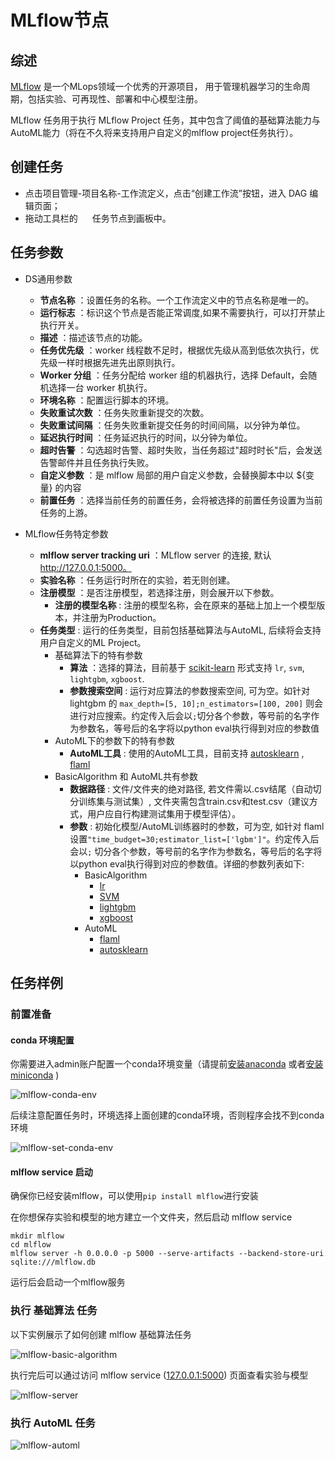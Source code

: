 # MLflow节点

## 综述

[MLflow](https://mlflow.org) 是一个MLops领域一个优秀的开源项目， 用于管理机器学习的生命周期，包括实验、可再现性、部署和中心模型注册。

MLflow 任务用于执行 MLflow Project 任务，其中包含了阈值的基础算法能力与AutoML能力（将在不久将来支持用户自定义的mlflow project任务执行）。

## 创建任务

- 点击项目管理-项目名称-工作流定义，点击“创建工作流”按钮，进入 DAG 编辑页面；
- 拖动工具栏的 <img src="/img/tasks/icons/mlflow.png" width="15"/> 任务节点到画板中。

## 任务参数

- DS通用参数
    - **节点名称** ：设置任务的名称。一个工作流定义中的节点名称是唯一的。
    - **运行标志** ：标识这个节点是否能正常调度,如果不需要执行，可以打开禁止执行开关。
    - **描述** ：描述该节点的功能。
    - **任务优先级** ：worker 线程数不足时，根据优先级从高到低依次执行，优先级一样时根据先进先出原则执行。
    - **Worker 分组** ：任务分配给 worker 组的机器执行，选择 Default，会随机选择一台 worker 机执行。
    - **环境名称** ：配置运行脚本的环境。
    - **失败重试次数** ：任务失败重新提交的次数。
    - **失败重试间隔** ：任务失败重新提交任务的时间间隔，以分钟为单位。
    - **延迟执行时间** ：任务延迟执行的时间，以分钟为单位。
    - **超时告警** ：勾选超时告警、超时失败，当任务超过"超时时长"后，会发送告警邮件并且任务执行失败。
    - **自定义参数** ：是 mlflow 局部的用户自定义参数，会替换脚本中以 ${变量} 的内容
    - **前置任务** ：选择当前任务的前置任务，会将被选择的前置任务设置为当前任务的上游。

- MLflow任务特定参数
    - **mlflow server tracking uri** ：MLflow server 的连接, 默认 http://127.0.0.1:5000。
    - **实验名称** ：任务运行时所在的实验，若无则创建。
    - **注册模型** ：是否注册模型，若选择注册，则会展开以下参数。
        - **注册的模型名称** : 注册的模型名称，会在原来的基础上加上一个模型版本，并注册为Production。
    - **任务类型** : 运行的任务类型，目前包括基础算法与AutoML, 后续将会支持用户自定义的ML Project。
        - 基础算法下的特有参数
            - **算法** ：选择的算法，目前基于 [scikit-learn](https://scikit-learn.org/) 形式支持 `lr`, `svm`, `lightgbm`, `xgboost`.
            - **参数搜索空间** : 运行对应算法的参数搜索空间, 可为空。如针对lightgbm 的 `max_depth=[5, 10];n_estimators=[100, 200]`
              则会进行对应搜索。约定传入后会以`;`切分各个参数，等号前的名字作为参数名，等号后的名字将以python eval执行得到对应的参数值
        - AutoML下的参数下的特有参数
            - **AutoML工具** : 使用的AutoML工具，目前支持 [autosklearn](https://github.com/automl/auto-sklearn)
              , [flaml](https://github.com/microsoft/FLAML)
        - BasicAlgorithm 和 AutoML共有参数
            - **数据路径** : 文件/文件夹的绝对路径, 若文件需以.csv结尾（自动切分训练集与测试集）, 文件夹需包含train.csv和test.csv（建议方式，用户应自行构建测试集用于模型评估）。
            - **参数** : 初始化模型/AutoML训练器时的参数，可为空, 如针对 flaml 设置`"time_budget=30;estimator_list=['lgbm']"`。约定传入后会以`;`
              切分各个参数，等号前的名字作为参数名，等号后的名字将以python eval执行得到对应的参数值。详细的参数列表如下:
                - BasicAlgorithm
                    - [lr](https://scikit-learn.org/stable/modules/generated/sklearn.linear_model.LogisticRegression.html#sklearn.linear_model.LogisticRegression)
                    - [SVM](https://scikit-learn.org/stable/modules/generated/sklearn.svm.SVC.html?highlight=svc#sklearn.svm.SVC)
                    - [lightgbm](https://lightgbm.readthedocs.io/en/latest/pythonapi/lightgbm.LGBMClassifier.html#lightgbm.LGBMClassifier)
                    - [xgboost](https://xgboost.readthedocs.io/en/stable/python/python_api.html#xgboost.XGBClassifier)
                - AutoML
                    - [flaml](https://microsoft.github.io/FLAML/docs/reference/automl#automl-objects)
                    - [autosklearn](https://automl.github.io/auto-sklearn/master/api.html)

## 任务样例

### 前置准备

#### conda 环境配置

你需要进入admin账户配置一个conda环境变量（请提前[安装anaconda](https://docs.continuum.io/anaconda/install/)
或者[安装miniconda](https://docs.conda.io/en/latest/miniconda.html#installing) )

![mlflow-conda-env](/img/tasks/demo/mlflow-conda-env.png)

后续注意配置任务时，环境选择上面创建的conda环境，否则程序会找不到conda环境

![mlflow-set-conda-env](/img/tasks/demo/mlflow-set-conda-env.png)

#### mlflow service 启动

确保你已经安装mlflow，可以使用`pip install mlflow`进行安装

在你想保存实验和模型的地方建立一个文件夹，然后启动 mlflow service

```
mkdir mlflow
cd mlflow
mlflow server -h 0.0.0.0 -p 5000 --serve-artifacts --backend-store-uri sqlite:///mlflow.db
```

运行后会启动一个mlflow服务

### 执行 基础算法 任务

以下实例展示了如何创建 mlflow 基础算法任务

![mlflow-basic-algorithm](/img/tasks/demo/mlflow-basic-algorithm.png)

执行完后可以通过访问 mlflow service ([127.0.0.1:5000](127.0.0.1:5000)) 页面查看实验与模型

![mlflow-server](/img/tasks/demo/mlflow-server.png)

### 执行 AutoML 任务

![mlflow-automl](/img/tasks/demo/mlflow-automl.png)
